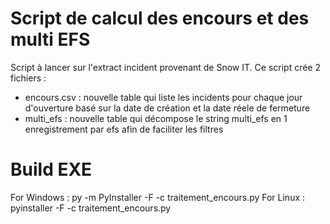 # Script de calcul des encours et des multi EFS
Script à lancer sur l'extract incident provenant de Snow IT.
Ce script crée 2 fichiers :
  - encours.csv : nouvelle table qui liste les incidents pour chaque jour d'ouverture basé sur la date de création et la date réele de fermeture
  - multi_efs : nouvelle table qui décompose le string multi_efs en 1 enregistrement par efs afin de faciliter les filtres

# Build EXE
For Windows : py -m PyInstaller -F -c traitement_encours.py
For Linux : pyinstaller -F -c traitement_encours.py
